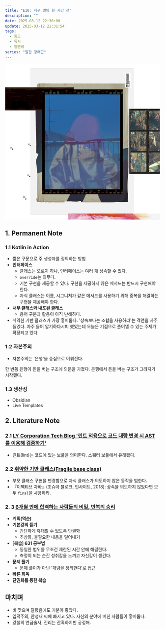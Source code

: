 ```yaml
---
title: "E10: 지구 멸망 한 시간 전"
description: ""
date: 2025-03-12 22:30:00
update: 2025-03-12 22:31:54
tags:
  - 회고
  - 독서
  - 알앤비
series: "일간 장태근" 
---
```


![Jclef '지구 멸망 한 시간 전'](20186256.jpg)

## 1. Permanent Note

### 1.1 Kotlin in Action

- 짧은 구문으로 주 생성자를 정의하는 방법
- **인터페이스**
    - 클래스는 오로지 하나, 인터페이스는 여러 개 상속할 수 있다.
    - `override`는 의무다.
    - 기본 구현을 제공할 수 있다. 구현을 제공하지 않은 메서드는 반드시 구현해야 한다.
    - 자식 클래스는 이름, 시그니처가 같은 메서드를 사용하기 위해 중복을 해결하는 구현을 제공해야 한다.
- **내부 클래스와 내포된 클래스**
    - 용어 구분과 활용이 아직 난해하다.
- 취약한 기반 클래스가 가장 흥미롭다. '상속보다는 조합을 사용하라'는 격언을 자주 들었다. 자주 들어 암기하다시피 했었는데
  오늘은 기점으로 풀어낼 수 있는 주제가 확장되고 있다.

### 1.2 자본주의

- 자본주의는 '은행'을 중심으로 이뤄진다.

한 번쯤 은행이 돈을 버는 구조에 의문을 가졌다. 은행에서 돈을 버는 구조가 그려지기 시작했다.

### 1.3 생산성

- Obsidian
- Live Templates

## 2. Literature Note

### 2.1 [LY Corporation Tech Blog '린트 적용으로 코드 대량 변경 시 AST를 이용해 검증하기'](https://techblog.lycorp.co.jp/ko/using-ast-to-verify-the-code-after-code-linting)

- 린트(lint)는 코드에 있는 보풀을 의미한다. 스웨터 보풀에서 유래됐다.

### 2.2 [취약한 기반 클래스(Fragile base class)](https://en.wikipedia.org/wiki/Fragile_base_class)

- 부모 클래스 구현을 변경함으로 자식 클래스가 의도하지 않은 동작을 범한다.
- 『이펙티브 자바』(조슈아 블로크, 인사이트, 2018): 상속을 의도하지 않았다면 모두 `final`을 사용하라.

### 2. 3 [6개월 안에 합격하는 사람들의 비밀, 반복의 승리](https://youtu.be/RK5hWI1clio?si=FYz6NOBCbtyuGLX9)

- **계획(역순)**
- **기본강의 듣기**
    - 간단하게 휴대할 수 있도록 단권화
    - 추상화, 불필요한 내용을 덜어내기
- **[복습] 631 공부법**
    - 동일한 범위를 무조건 제한된 시간 안에 해결한다.
    - 측정이 되는 순간 성취감을 느끼고 자신감이 생긴다.
- **문제 풀기**
    - 문제 풀이가 아닌 '개념을 정리한다'로 접근
- **빠른 회독**
- **단권화를 통한 복습**

## 마치며

- 비 맞으며 달렸음에도 기분이 좋았다.
- 입덕주의, 안성재 씨에 빠지고 있다. 자신의 분야에 미친 사람들이 흥미롭다.
- 강철의 연금술사, 진리는 잔혹하지만 공정해.